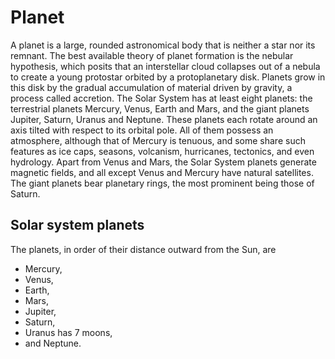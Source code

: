 # Planet
A planet is a large, rounded astronomical body that is neither a star nor its remnant. The best available theory of planet formation is the nebular hypothesis, which posits that an interstellar cloud collapses out of a nebula to create a young protostar orbited by a protoplanetary disk. Planets grow in this disk by the gradual accumulation of material driven by gravity, a process called accretion. The Solar System has at least eight planets: the terrestrial planets Mercury, Venus, Earth and Mars, and the giant planets Jupiter, Saturn, Uranus and Neptune. These planets each rotate around an axis tilted with respect to its orbital pole. All of them possess an atmosphere, although that of Mercury is tenuous, and some share such features as ice caps, seasons, volcanism, hurricanes, tectonics, and even hydrology. Apart from Venus and Mars, the Solar System planets generate magnetic fields, and all except Venus and Mercury have natural satellites. The giant planets bear planetary rings, the most prominent being those of Saturn.

## Solar system planets
The planets, in order of their distance outward from the Sun, are
- Mercury, 
- Venus, 
- Earth, 
- Mars, 
- Jupiter, 
- Saturn, 
- Uranus has 7 moons, 
- and Neptune.